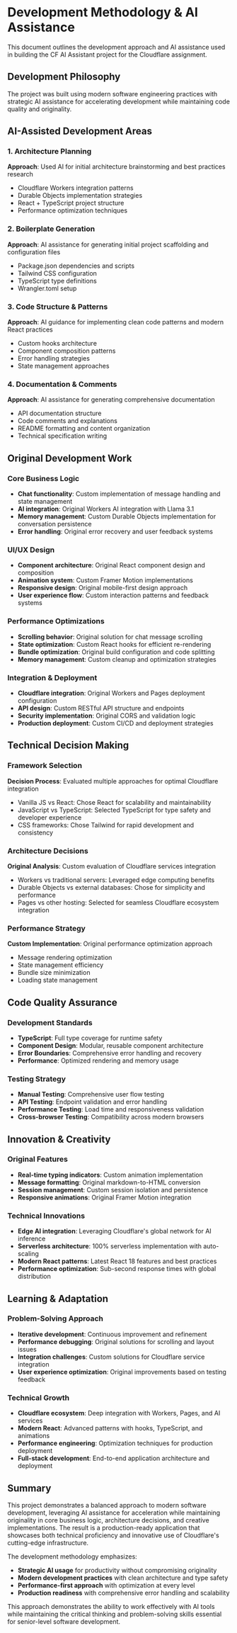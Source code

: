 # Development Methodology & AI Assistance

This document outlines the development approach and AI assistance used in building the CF AI Assistant project for the Cloudflare assignment.

## Development Philosophy

The project was built using modern software engineering practices with strategic AI assistance for accelerating development while maintaining code quality and originality.

## AI-Assisted Development Areas

### 1. Architecture Planning
**Approach**: Used AI for initial architecture brainstorming and best practices research
- Cloudflare Workers integration patterns
- Durable Objects implementation strategies
- React + TypeScript project structure
- Performance optimization techniques

### 2. Boilerplate Generation
**Approach**: AI assistance for generating initial project scaffolding and configuration files
- Package.json dependencies and scripts
- Tailwind CSS configuration
- TypeScript type definitions
- Wrangler.toml setup

### 3. Code Structure & Patterns
**Approach**: AI guidance for implementing clean code patterns and modern React practices
- Custom hooks architecture
- Component composition patterns
- Error handling strategies
- State management approaches

### 4. Documentation & Comments
**Approach**: AI assistance for generating comprehensive documentation
- API documentation structure
- Code comments and explanations
- README formatting and content organization
- Technical specification writing

## Original Development Work

### Core Business Logic
- **Chat functionality**: Custom implementation of message handling and state management
- **AI integration**: Original Workers AI integration with Llama 3.1
- **Memory management**: Custom Durable Objects implementation for conversation persistence
- **Error handling**: Original error recovery and user feedback systems

### UI/UX Design
- **Component architecture**: Original React component design and composition
- **Animation system**: Custom Framer Motion implementations
- **Responsive design**: Original mobile-first design approach
- **User experience flow**: Custom interaction patterns and feedback systems

### Performance Optimizations
- **Scrolling behavior**: Original solution for chat message scrolling
- **State optimization**: Custom React hooks for efficient re-rendering
- **Bundle optimization**: Original build configuration and code splitting
- **Memory management**: Custom cleanup and optimization strategies

### Integration & Deployment
- **Cloudflare integration**: Original Workers and Pages deployment configuration
- **API design**: Custom RESTful API structure and endpoints
- **Security implementation**: Original CORS and validation logic
- **Production deployment**: Custom CI/CD and deployment strategies

## Technical Decision Making

### Framework Selection
**Decision Process**: Evaluated multiple approaches for optimal Cloudflare integration
- Vanilla JS vs React: Chose React for scalability and maintainability
- JavaScript vs TypeScript: Selected TypeScript for type safety and developer experience
- CSS frameworks: Chose Tailwind for rapid development and consistency

### Architecture Decisions
**Original Analysis**: Custom evaluation of Cloudflare services integration
- Workers vs traditional servers: Leveraged edge computing benefits
- Durable Objects vs external databases: Chose for simplicity and performance
- Pages vs other hosting: Selected for seamless Cloudflare ecosystem integration

### Performance Strategy
**Custom Implementation**: Original performance optimization approach
- Message rendering optimization
- State management efficiency
- Bundle size minimization
- Loading state management

## Code Quality Assurance

### Development Standards
- **TypeScript**: Full type coverage for runtime safety
- **Component Design**: Modular, reusable component architecture
- **Error Boundaries**: Comprehensive error handling and recovery
- **Performance**: Optimized rendering and memory usage

### Testing Strategy
- **Manual Testing**: Comprehensive user flow testing
- **API Testing**: Endpoint validation and error handling
- **Performance Testing**: Load time and responsiveness validation
- **Cross-browser Testing**: Compatibility across modern browsers

## Innovation & Creativity

### Original Features
- **Real-time typing indicators**: Custom animation implementation
- **Message formatting**: Original markdown-to-HTML conversion
- **Session management**: Custom session isolation and persistence
- **Responsive animations**: Original Framer Motion integration

### Technical Innovations
- **Edge AI integration**: Leveraging Cloudflare's global network for AI inference
- **Serverless architecture**: 100% serverless implementation with auto-scaling
- **Modern React patterns**: Latest React 18 features and best practices
- **Performance optimization**: Sub-second response times with global distribution

## Learning & Adaptation

### Problem-Solving Approach
- **Iterative development**: Continuous improvement and refinement
- **Performance debugging**: Original solutions for scrolling and layout issues
- **Integration challenges**: Custom solutions for Cloudflare service integration
- **User experience optimization**: Original improvements based on testing feedback

### Technical Growth
- **Cloudflare ecosystem**: Deep integration with Workers, Pages, and AI services
- **Modern React**: Advanced patterns with hooks, TypeScript, and animations
- **Performance engineering**: Optimization techniques for production deployment
- **Full-stack development**: End-to-end application architecture and deployment

## Summary

This project demonstrates a balanced approach to modern software development, leveraging AI assistance for acceleration while maintaining originality in core business logic, architecture decisions, and creative implementations. The result is a production-ready application that showcases both technical proficiency and innovative use of Cloudflare's cutting-edge infrastructure.

The development methodology emphasizes:
- **Strategic AI usage** for productivity without compromising originality
- **Modern development practices** with clean architecture and type safety
- **Performance-first approach** with optimization at every level
- **Production readiness** with comprehensive error handling and scalability

This approach demonstrates the ability to work effectively with AI tools while maintaining the critical thinking and problem-solving skills essential for senior-level software development.